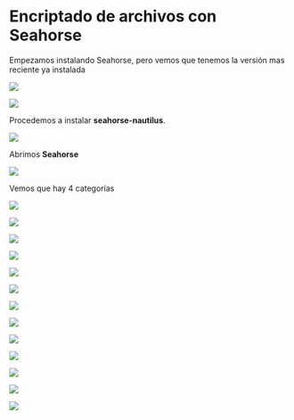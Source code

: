 # Encriptado de archivos con Seahorse

Empezamos instalando Seahorse, pero vemos que tenemos la versión mas reciente ya instalada

![](./img/001.png)

![](./img/002.png)

Procedemos a instalar **seahorse-nautilus**.

![](./img/003.png)

Abrimos **Seahorse**

![](./img/017.png)

Vemos que hay 4 categorías

![](./img/004.png)

![](./img/005.png)

![](./img/006.png)

![](./img/007.png)

![](./img/008.png)

![](./img/009.png)

![](./img/010.png)

![](./img/011.png)

![](./img/012.png)

![](./img/013.png)

![](./img/014.png)

![](./img/015.png)

![](./img/016.png)
